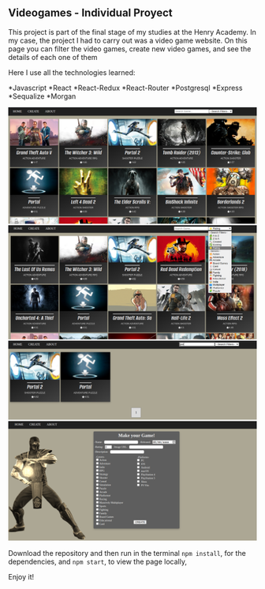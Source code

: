 ## Videogames - Individual Proyect

This project is part of the final stage of my studies at the Henry Academy. In my case, the project I had to carry out was a video game website. On this page you can filter the video games, create new video games, and see the details of each one of them

Here I use all the technologies learned:

*Javascript
*React
*React-Redux
*React-Router
*Postgresql
*Express
*Sequalize
*Morgan

![Home](https://github.com/EduHz/PI-Videogames-main/blob/main/readme%20images/1.png?raw=true)
![SearchBar](https://github.com/EduHz/PI-Videogames-main/blob/main/readme%20images/3.png?raw=true)
![Filter](https://github.com/EduHz/PI-Videogames-main/blob/main/readme%20images/2.png?raw=true)
![Create](https://github.com/EduHz/PI-Videogames-main/blob/main/readme%20images/4.png?raw=true)

Download the repository and then run in the terminal `npm install`, for the dependencies, and `npm start`, to view the page locally,

Enjoy it!
